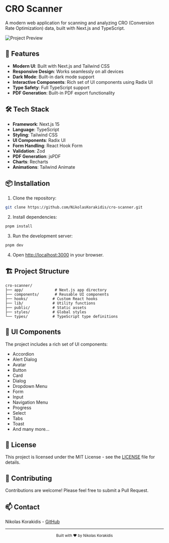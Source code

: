 # CRO Scanner

A modern web application for scanning and analyzing CRO (Conversion Rate Optimization) data, built with Next.js and TypeScript.

![Project Preview](public/placeholder.jpg)

## 🚀 Features

- **Modern UI**: Built with Next.js and Tailwind CSS
- **Responsive Design**: Works seamlessly on all devices
- **Dark Mode**: Built-in dark mode support
- **Interactive Components**: Rich set of UI components using Radix UI
- **Type Safety**: Full TypeScript support
- **PDF Generation**: Built-in PDF export functionality

## 🛠️ Tech Stack

- **Framework**: Next.js 15
- **Language**: TypeScript
- **Styling**: Tailwind CSS
- **UI Components**: Radix UI
- **Form Handling**: React Hook Form
- **Validation**: Zod
- **PDF Generation**: jsPDF
- **Charts**: Recharts
- **Animations**: Tailwind Animate

## 📦 Installation

1. Clone the repository:

```bash
git clone https://github.com/NikolasKorakidis/cro-scanner.git
```

2. Install dependencies:

```bash
pnpm install
```

3. Run the development server:

```bash
pnpm dev
```

4. Open [http://localhost:3000](http://localhost:3000) in your browser.

## 🏗️ Project Structure

```
cro-scanner/
├── app/              # Next.js app directory
├── components/       # Reusable UI components
├── hooks/           # Custom React hooks
├── lib/             # Utility functions
├── public/          # Static assets
├── styles/          # Global styles
└── types/           # TypeScript type definitions
```

## 🎨 UI Components

The project includes a rich set of UI components:

- Accordion
- Alert Dialog
- Avatar
- Button
- Card
- Dialog
- Dropdown Menu
- Form
- Input
- Navigation Menu
- Progress
- Select
- Tabs
- Toast
- And many more...

## 📝 License

This project is licensed under the MIT License - see the [LICENSE](LICENSE) file for details.

## 🤝 Contributing

Contributions are welcome! Please feel free to submit a Pull Request.

## 📫 Contact

Nikolas Korakidis - [GitHub](https://github.com/NikolasKorakidis)

---

<div align="center">
  <sub>Built with ❤️ by Nikolas Korakidis</sub>
</div>
